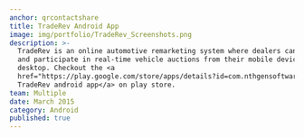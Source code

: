 ```yaml
---
anchor: qrcontactshare
title: TradeRev Android App
image: img/portfolio/TradeRev_Screenshots.png
description: >-
  TradeRev is an online automotive remarketing system where dealers can launch
  and participate in real-time vehicle auctions from their mobile devices or
  desktop. Checkout the <a
  href="https://play.google.com/store/apps/details?id=com.nthgensoftware.traderev.android">
  TradeRev android app</a> on play store.
team: Multiple
date: March 2015
category: Android
published: true
---
```

